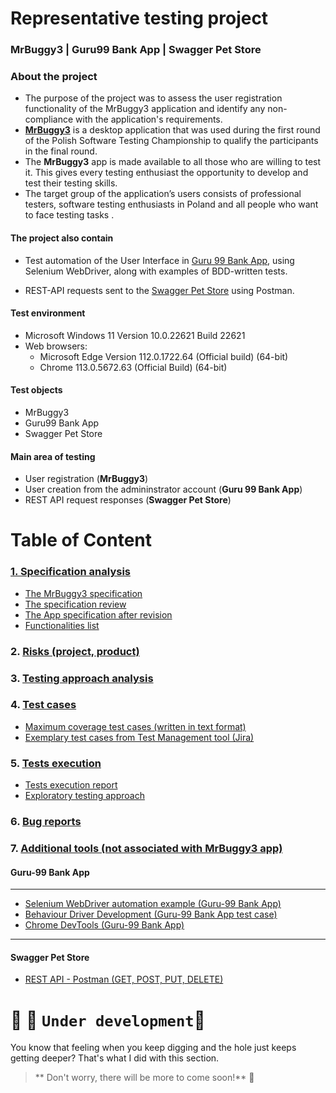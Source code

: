# Representative testing project
### MrBuggy3 | Guru99 Bank App | Swagger Pet Store

### About the project

* The purpose of the project was to assess the user registration functionality of the MrBuggy3 application and identify any non-compliance with the application's requirements.
* [**MrBuggy3**](http://mrbuggy.pl/mrbuggy3/) is a desktop application that was used during the first round of the Polish Software Testing Championship to qualify the participants in the final round. 
* The **MrBuggy3** app is made available to all those who are willing to test it. This gives every testing enthusiast the opportunity to develop and test their testing skills. 
* The target group of the application’s users consists of professional testers, software testing enthusiasts in Poland and all people who want to face testing tasks .
#### The project also contain
- Test automation of the User Interface in [Guru 99 Bank App](https://demo.guru99.com/V4/), using Selenium WebDriver, along with examples of BDD-written tests.
* REST-API requests sent to the [Swagger Pet Store](https://petstore.swagger.io/) using Postman.
#### Test environment 
* Microsoft Windows 11 Version	10.0.22621 Build 22621
* Web browsers:
  * Microsoft Edge Version 112.0.1722.64 (Official build) (64-bit)
  * Chrome 113.0.5672.63 (Official Build) (64-bit)
#### Test objects
* MrBuggy3
* Guru99 Bank App 
* Swagger Pet Store
#### Main area of testing
* User registration (**MrBuggy3**)
* User creation from the admininstrator account (**Guru 99 Bank App**)
* REST API request responses (**Swagger Pet Store**)

# Table of Content
 ### [1. Specification analysis](https://github.com/MalfiRG/Project1/tree/main/Spec-analysis)
* [The MrBuggy3 specification](https://github.com/MalfiRG/Project1/blob/main/Spec-analysis/1.%20Mr_Buggy_3_specification.pdf)
* [The specification review](https://github.com/MalfiRG/Project1/blob/main/Spec-analysis/2.%20Requirements_review.pdf "Requirements_review") 
* [The App specification after revision](https://github.com/MalfiRG/Project1/blob/main/Spec-analysis/3.%20Mr_Buggy_3_specification-after-review.pdf "Mr_Buggy_3_specification-after-review")
* [Functionalities list](https://github.com/MalfiRG/Project1/blob/main/Spec-analysis/4.%20Functionalities-list.md)
 ### 2. [Risks (project, product)](https://github.com/MalfiRG/Project1/tree/main/Risks)
 ### 3. [Testing approach analysis](https://github.com/MalfiRG/Project1/tree/main/Testing-approach)
 ### 4. [Test cases](https://github.com/MalfiRG/Project1/tree/main/test-cases)
* [Maximum coverage test cases (written in text format)](https://github.com/MalfiRG/Project1/blob/main/test-cases/Mr%20Buggy-registration-feature.pdf)
* [Exemplary test cases from Test Management tool (Jira)](https://github.com/MalfiRG/Project1/blob/main/test-cases/Test-cases-set.pdf)
 ### 5. [Tests execution](https://github.com/MalfiRG/Project1/tree/main/Tests-execution)
* [Tests execution report](https://github.com/MalfiRG/Project1/blob/main/Tests-execution/Test-execution-report.pdf)
* [Exploratory testing approach](https://github.com/MalfiRG/Project1/blob/main/Tests-execution/MRBUGGY3%20-%20exploratory%20testing%20report%20PT.pdf)
 ### 6. [Bug reports](https://github.com/MalfiRG/Project1/blob/main/Bug-reports/readme.md)
 ### 7. [Additional tools (not associated with MrBuggy3 app)](https://github.com/MalfiRG/Project1/tree/main/Other-tools)
 #### Guru-99 Bank App
---
* [Selenium WebDriver automation example (Guru-99 Bank App)](https://github.com/MalfiRG/Project1/blob/main/Other-tools/Selenium.md)
* [Behaviour Driver Development  (Guru-99 Bank App test case)](https://github.com/MalfiRG/Project1/blob/main/Other-tools/BDD-TC.md)
* [Chrome DevTools (Guru-99 Bank App)](https://github.com/MalfiRG/Project1/blob/main/Other-tools/DevTools.md)
---
#### Swagger Pet Store
* [REST API - Postman (GET, POST, PUT, DELETE)](https://github.com/MalfiRG/Project1/blob/main/Other-tools/REST-API-Postman.md)

# :construction_worker: :construction: `Under development`:construction:
You know that feeling when you keep digging and the hole just keeps getting deeper? That's what I did with this section.
> ** Don't worry, there will be more to come soon!** :do_not_litter:



